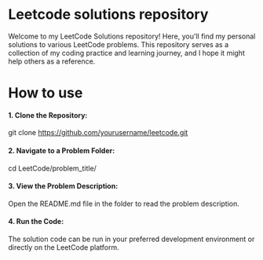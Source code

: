 # Leetcode solutions repository

Welcome to my LeetCode Solutions repository! Here, you'll find my personal solutions to various LeetCode problems. This repository serves as a collection of my coding practice and learning journey, and I hope it might help others as a reference.

# How to use

#### 1. Clone the Repository:
git clone https://github.com/yourusername/leetcode.git

#### 2. Navigate to a Problem Folder:
cd LeetCode/problem_title/

#### 3. View the Problem Description: 
Open the README.md file in the folder to read the problem description.

#### 4. Run the Code: 
The solution code can be run in your preferred development environment or directly on the LeetCode platform.
